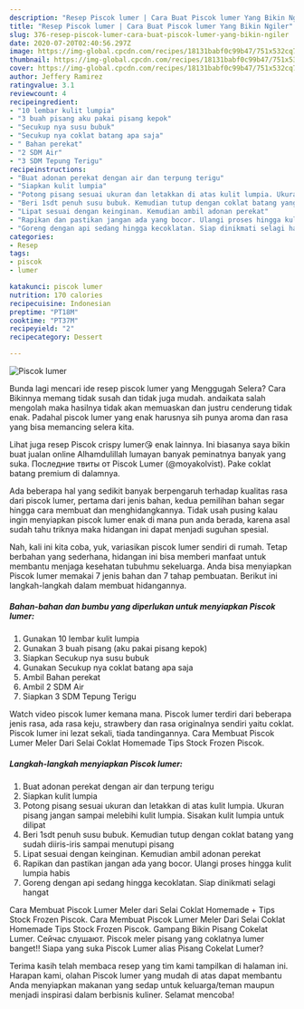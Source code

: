 ```yaml
---
description: "Resep Piscok lumer | Cara Buat Piscok lumer Yang Bikin Ngiler"
title: "Resep Piscok lumer | Cara Buat Piscok lumer Yang Bikin Ngiler"
slug: 376-resep-piscok-lumer-cara-buat-piscok-lumer-yang-bikin-ngiler
date: 2020-07-20T02:40:56.297Z
image: https://img-global.cpcdn.com/recipes/18131babf0c99b47/751x532cq70/piscok-lumer-foto-resep-utama.jpg
thumbnail: https://img-global.cpcdn.com/recipes/18131babf0c99b47/751x532cq70/piscok-lumer-foto-resep-utama.jpg
cover: https://img-global.cpcdn.com/recipes/18131babf0c99b47/751x532cq70/piscok-lumer-foto-resep-utama.jpg
author: Jeffery Ramirez
ratingvalue: 3.1
reviewcount: 4
recipeingredient:
- "10 lembar kulit lumpia"
- "3 buah pisang aku pakai pisang kepok"
- "Secukup nya susu bubuk"
- "Secukup nya coklat batang apa saja"
- " Bahan perekat"
- "2 SDM Air"
- "3 SDM Tepung Terigu"
recipeinstructions:
- "Buat adonan perekat dengan air dan terpung terigu"
- "Siapkan kulit lumpia"
- "Potong pisang sesuai ukuran dan letakkan di atas kulit lumpia. Ukuran pisang jangan sampai melebihi kulit lumpia. Sisakan kulit lumpia untuk dilipat"
- "Beri 1sdt penuh susu bubuk. Kemudian tutup dengan coklat batang yang sudah diiris-iris sampai menutupi pisang"
- "Lipat sesuai dengan keinginan. Kemudian ambil adonan perekat"
- "Rapikan dan pastikan jangan ada yang bocor. Ulangi proses hingga kulit lumpia habis"
- "Goreng dengan api sedang hingga kecoklatan. Siap dinikmati selagi hangat"
categories:
- Resep
tags:
- piscok
- lumer

katakunci: piscok lumer 
nutrition: 170 calories
recipecuisine: Indonesian
preptime: "PT18M"
cooktime: "PT37M"
recipeyield: "2"
recipecategory: Dessert

---
```



![Piscok lumer](https://img-global.cpcdn.com/recipes/18131babf0c99b47/751x532cq70/piscok-lumer-foto-resep-utama.jpg)

Bunda lagi mencari ide resep piscok lumer yang Menggugah Selera? Cara Bikinnya memang tidak susah dan tidak juga mudah. andaikata salah mengolah maka hasilnya tidak akan memuaskan dan justru cenderung tidak enak. Padahal piscok lumer yang enak harusnya sih punya aroma dan rasa yang bisa memancing selera kita.

Lihat juga resep Piscok crispy lumer😘 enak lainnya. Ini biasanya saya bikin buat jualan online Alhamdulillah lumayan banyak peminatnya banyak yang suka. Последние твиты от Piscok Lumer (@moyakolvist). Pake coklat batang premium di dalamnya.

Ada beberapa hal yang sedikit banyak berpengaruh terhadap kualitas rasa dari piscok lumer, pertama dari jenis bahan, kedua pemilihan bahan segar hingga cara membuat dan menghidangkannya. Tidak usah pusing kalau ingin menyiapkan piscok lumer enak di mana pun anda berada, karena asal sudah tahu triknya maka hidangan ini dapat menjadi suguhan spesial.


Nah, kali ini kita coba, yuk, variasikan piscok lumer sendiri di rumah. Tetap berbahan yang sederhana, hidangan ini bisa memberi manfaat untuk membantu menjaga kesehatan tubuhmu sekeluarga. Anda bisa menyiapkan Piscok lumer memakai 7 jenis bahan dan 7 tahap pembuatan. Berikut ini langkah-langkah dalam membuat hidangannya.

<!--inarticleads1-->

##### Bahan-bahan dan bumbu yang diperlukan untuk menyiapkan Piscok lumer:

1. Gunakan 10 lembar kulit lumpia
1. Gunakan 3 buah pisang (aku pakai pisang kepok)
1. Siapkan Secukup nya susu bubuk
1. Gunakan Secukup nya coklat batang apa saja
1. Ambil  Bahan perekat
1. Ambil 2 SDM Air
1. Siapkan 3 SDM Tepung Terigu


Watch video piscok lumer kemana mana. Piscok lumer terdiri dari beberapa jenis rasa, ada rasa keju, strawbery dan rasa originalnya sendiri yaitu coklat. Piscok lumer ini lezat sekali, tiada tandingannya. Cara Membuat Piscok Lumer Meler Dari Selai Coklat Homemade Tips Stock Frozen Piscok. 

<!--inarticleads2-->

##### Langkah-langkah menyiapkan Piscok lumer:

1. Buat adonan perekat dengan air dan terpung terigu
1. Siapkan kulit lumpia
1. Potong pisang sesuai ukuran dan letakkan di atas kulit lumpia. Ukuran pisang jangan sampai melebihi kulit lumpia. Sisakan kulit lumpia untuk dilipat
1. Beri 1sdt penuh susu bubuk. Kemudian tutup dengan coklat batang yang sudah diiris-iris sampai menutupi pisang
1. Lipat sesuai dengan keinginan. Kemudian ambil adonan perekat
1. Rapikan dan pastikan jangan ada yang bocor. Ulangi proses hingga kulit lumpia habis
1. Goreng dengan api sedang hingga kecoklatan. Siap dinikmati selagi hangat


Cara Membuat Piscok Lumer Meler dari Selai Coklat Homemade + Tips Stock Frozen Piscok. Cara Membuat Piscok Lumer Meler Dari Selai Coklat Homemade Tips Stock Frozen Piscok. Gampang Bikin Pisang Cokelat Lumer. Сейчас слушают. Piscok meler pisang yang coklatnya lumer banget!! Siapa yang suka Piscok Lumer alias Pisang Cokelat Lumer? 

Terima kasih telah membaca resep yang tim kami tampilkan di halaman ini. Harapan kami, olahan Piscok lumer yang mudah di atas dapat membantu Anda menyiapkan makanan yang sedap untuk keluarga/teman maupun menjadi inspirasi dalam berbisnis kuliner. Selamat mencoba!
